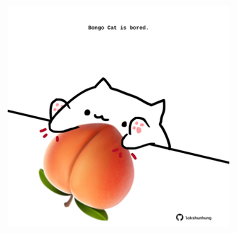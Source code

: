 <!-- built at 21/10/2021, 14:02:17 UTC -->
<p align="center">
  <img width="500" height="500" src="./ReadmeImage.svg">
</p>
